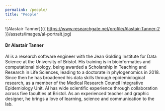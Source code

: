 ```yaml
---
permalink: /people/
title: "People"
---
```


![Alastair Tanner]({{ https://www.researchgate.net/profile/Alastair-Tanner-2 }}/assets/images/al-portrait.jpg)

#### Dr Alastair Tanner

Al is a research software engineer with the Jean Golding Institute for Data Science at the University of Bristol. His training is in bioinformatics and computational biology, being awarded a Scholarship in Teaching and Research in Life Sciences, leading to a doctorate in phylogenomics in 2018. Since then he has broadened his data skills through epidemiological research, as a member of the Medical Research Council Integrative Epidemiology Unit. Al has wide scientific experience through collaboration across five faculties at Bristol. As an experienced teacher and graphic designer, he brings a love of learning, science and communication to the lab.
